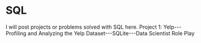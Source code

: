# SQL
I will post projects or problems solved with SQL here.
Project 1: Yelp---Profiling and Analyzing the Yelp Dataset---SQLite---Data Scientist Role Play
